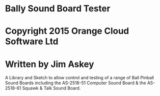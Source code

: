 # Bally Sound Board Tester
# Copyright 2015 Orange Cloud Software Ltd
# Written by Jim Askey

A Library and Sketch to allow control and testing of a range of Ball Pinball Sound Boards including the AS-2518-51 Computer Sound Board & the AS-2518-61 Squawk & Talk Sound Board.


